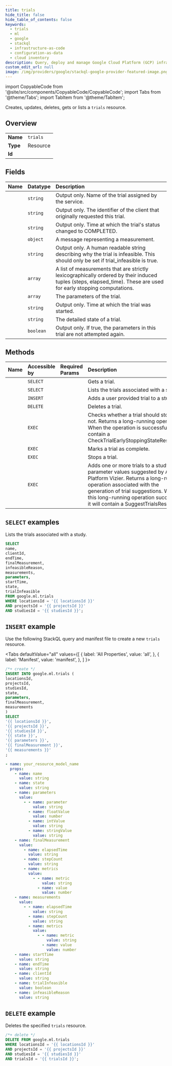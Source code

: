 ```yaml
---
title: trials
hide_title: false
hide_table_of_contents: false
keywords:
  - trials
  - ml
  - google
  - stackql
  - infrastructure-as-code
  - configuration-as-data
  - cloud inventory
description: Query, deploy and manage Google Cloud Platform (GCP) infrastructure and resources using SQL
custom_edit_url: null
image: /img/providers/google/stackql-google-provider-featured-image.png
---
```


import CopyableCode from '@site/src/components/CopyableCode/CopyableCode';
import Tabs from '@theme/Tabs';
import TabItem from '@theme/TabItem';

Creates, updates, deletes, gets or lists a <code>trials</code> resource.

## Overview
<table><tbody>
<tr><td><b>Name</b></td><td><code>trials</code></td></tr>
<tr><td><b>Type</b></td><td>Resource</td></tr>
<tr><td><b>Id</b></td><td><CopyableCode code="google.ml.trials" /></td></tr>
</tbody></table>

## Fields
| Name | Datatype | Description |
|:-----|:---------|:------------|
| <CopyableCode code="name" /> | `string` | Output only. Name of the trial assigned by the service. |
| <CopyableCode code="clientId" /> | `string` | Output only. The identifier of the client that originally requested this trial. |
| <CopyableCode code="endTime" /> | `string` | Output only. Time at which the trial's status changed to COMPLETED. |
| <CopyableCode code="finalMeasurement" /> | `object` | A message representing a measurement. |
| <CopyableCode code="infeasibleReason" /> | `string` | Output only. A human readable string describing why the trial is infeasible. This should only be set if trial_infeasible is true. |
| <CopyableCode code="measurements" /> | `array` | A list of measurements that are strictly lexicographically ordered by their induced tuples (steps, elapsed_time). These are used for early stopping computations. |
| <CopyableCode code="parameters" /> | `array` | The parameters of the trial. |
| <CopyableCode code="startTime" /> | `string` | Output only. Time at which the trial was started. |
| <CopyableCode code="state" /> | `string` | The detailed state of a trial. |
| <CopyableCode code="trialInfeasible" /> | `boolean` | Output only. If true, the parameters in this trial are not attempted again. |

## Methods
| Name | Accessible by | Required Params | Description |
|:-----|:--------------|:----------------|:------------|
| <CopyableCode code="projects_locations_studies_trials_get" /> | `SELECT` | <CopyableCode code="locationsId, projectsId, studiesId, trialsId" /> | Gets a trial. |
| <CopyableCode code="projects_locations_studies_trials_list" /> | `SELECT` | <CopyableCode code="locationsId, projectsId, studiesId" /> | Lists the trials associated with a study. |
| <CopyableCode code="projects_locations_studies_trials_create" /> | `INSERT` | <CopyableCode code="locationsId, projectsId, studiesId" /> | Adds a user provided trial to a study. |
| <CopyableCode code="projects_locations_studies_trials_delete" /> | `DELETE` | <CopyableCode code="locationsId, projectsId, studiesId, trialsId" /> | Deletes a trial. |
| <CopyableCode code="projects_locations_studies_trials_check_early_stopping_state" /> | `EXEC` | <CopyableCode code="locationsId, projectsId, studiesId, trialsId" /> | Checks whether a trial should stop or not. Returns a long-running operation. When the operation is successful, it will contain a CheckTrialEarlyStoppingStateResponse. |
| <CopyableCode code="projects_locations_studies_trials_complete" /> | `EXEC` | <CopyableCode code="locationsId, projectsId, studiesId, trialsId" /> | Marks a trial as complete. |
| <CopyableCode code="projects_locations_studies_trials_stop" /> | `EXEC` | <CopyableCode code="locationsId, projectsId, studiesId, trialsId" /> | Stops a trial. |
| <CopyableCode code="projects_locations_studies_trials_suggest" /> | `EXEC` | <CopyableCode code="locationsId, projectsId, studiesId" /> | Adds one or more trials to a study, with parameter values suggested by AI Platform Vizier. Returns a long-running operation associated with the generation of trial suggestions. When this long-running operation succeeds, it will contain a SuggestTrialsResponse. |

## `SELECT` examples

Lists the trials associated with a study.

```sql
SELECT
name,
clientId,
endTime,
finalMeasurement,
infeasibleReason,
measurements,
parameters,
startTime,
state,
trialInfeasible
FROM google.ml.trials
WHERE locationsId = '{{ locationsId }}'
AND projectsId = '{{ projectsId }}'
AND studiesId = '{{ studiesId }}';
```

## `INSERT` example

Use the following StackQL query and manifest file to create a new <code>trials</code> resource.

<Tabs
    defaultValue="all"
    values={[
        { label: 'All Properties', value: 'all', },
        { label: 'Manifest', value: 'manifest', },
    ]
}>
<TabItem value="all">

```sql
/*+ create */
INSERT INTO google.ml.trials (
locationsId,
projectsId,
studiesId,
state,
parameters,
finalMeasurement,
measurements
)
SELECT 
'{{ locationsId }}',
'{{ projectsId }}',
'{{ studiesId }}',
'{{ state }}',
'{{ parameters }}',
'{{ finalMeasurement }}',
'{{ measurements }}'
;
```
</TabItem>
<TabItem value="manifest">

```yaml
- name: your_resource_model_name
  props:
    - name: name
      value: string
    - name: state
      value: string
    - name: parameters
      value:
        - - name: parameter
            value: string
          - name: floatValue
            value: number
          - name: intValue
            value: string
          - name: stringValue
            value: string
    - name: finalMeasurement
      value:
        - name: elapsedTime
          value: string
        - name: stepCount
          value: string
        - name: metrics
          value:
            - - name: metric
                value: string
              - name: value
                value: number
    - name: measurements
      value:
        - - name: elapsedTime
            value: string
          - name: stepCount
            value: string
          - name: metrics
            value:
              - - name: metric
                  value: string
                - name: value
                  value: number
    - name: startTime
      value: string
    - name: endTime
      value: string
    - name: clientId
      value: string
    - name: trialInfeasible
      value: boolean
    - name: infeasibleReason
      value: string

```
</TabItem>
</Tabs>

## `DELETE` example

Deletes the specified <code>trials</code> resource.

```sql
/*+ delete */
DELETE FROM google.ml.trials
WHERE locationsId = '{{ locationsId }}'
AND projectsId = '{{ projectsId }}'
AND studiesId = '{{ studiesId }}'
AND trialsId = '{{ trialsId }}';
```
